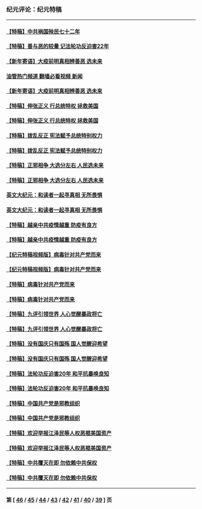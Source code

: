 ### 纪元评论：纪元特稿
---
#### [【特稿】中共祸国殃民七十二年](../../pages/nsc424/n13272607.md?04290330) 
#### [【特稿】善与恶的较量 记法轮功反迫害22年](../../pages/nsc424/n13086597.md?04290330) 
#### [【新年寄语】大疫前明真相辨善恶 选未来](../../pages/nsc424/n12660855.md?04290330) 
#### [油管热门频道 翻墙必看视频 新闻](ok?04290330)
#### [【新年寄语】大疫前明真相辨善恶 选未来](../../pages/nsc424/n12660855.md?04290330) 
#### [【特稿】伸张正义 行总统特权 拯救美国](../../pages/nsc424/n12616806.md?04290330) 
#### [【特稿】伸张正义 行总统特权 拯救美国](../../pages/nsc424/n12616806.md?04290330) 
#### [【特稿】拨乱反正 宪法赋予总统特别权力](../../pages/nsc424/n12598306.md?04290330) 
#### [【特稿】拨乱反正 宪法赋予总统特别权力](../../pages/nsc424/n12598306.md?04290330) 
#### [【特稿】正邪相争 大选分左右 人民选未来](../../pages/nsc424/n12545208.md?04290330) 
#### [【特稿】正邪相争 大选分左右 人民选未来](../../pages/nsc424/n12545208.md?04290330) 
#### [英文大纪元：和读者一起寻真相 无所畏惧](../../pages/nsc424/n12542027.md?04290330) 
#### [英文大纪元：和读者一起寻真相 无所畏惧](../../pages/nsc424/n12542027.md?04290330) 
#### [【特稿】越亲中共疫情越重 防疫有良方](../../pages/nsc424/n12042989.md?04290330) 
#### [【特稿】越亲中共疫情越重 防疫有良方](../../pages/nsc424/n12042989.md?04290330) 
#### [【纪元特稿视频版】病毒针对共产党而来](../../pages/nsc424/n11977328.md?04290330) 
#### [【纪元特稿视频版】病毒针对共产党而来](../../pages/nsc424/n11977328.md?04290330) 
#### [【特稿】病毒针对共产党而来](../../pages/nsc424/n11928818.md?04290330) 
#### [【特稿】病毒针对共产党而来](../../pages/nsc424/n11928818.md?04290330) 
#### [【特稿】九评引领世界 人心觉醒暴政将亡](../../pages/nsc424/n11660496.md?04290330) 
#### [【特稿】九评引领世界 人心觉醒暴政将亡](../../pages/nsc424/n11660496.md?04290330) 
#### [【特稿】没有国庆只有国殇 国人觉醒迎希望](../../pages/nsc424/n11549354.md?04290330) 
#### [【特稿】没有国庆只有国殇 国人觉醒迎希望](../../pages/nsc424/n11549354.md?04290330) 
#### [【特稿】法轮功反迫害20年 和平抗暴唤良知](../../pages/nsc424/n11389135.md?04290330) 
#### [【特稿】法轮功反迫害20年 和平抗暴唤良知](../../pages/nsc424/n11389135.md?04290330) 
#### [【特稿】中国共产党是邪教组织](../../pages/nsc424/n11355551.md?04290330) 
#### [【特稿】中国共产党是邪教组织](../../pages/nsc424/n11355551.md?04290330) 
#### [【特稿】欢迎举报江泽民等人权恶棍美国资产](../../pages/nsc424/n11303040.md?04290330) 
#### [【特稿】欢迎举报江泽民等人权恶棍美国资产](../../pages/nsc424/n11303040.md?04290330) 
#### [【特稿】中共覆灭在即 勿依赖中共保权](../../pages/nsc424/n11278510.md?04290330) 
#### [【特稿】中共覆灭在即 勿依赖中共保权](../../pages/nsc424/n11278510.md?04290330) 

---
#### 第 [ [46](./46.md?04290330) / [45](./45.md?04290330) / [44](./44.md?04290330) / [43](./43.md?04290330) / [42](./42.md?04290330) / [41](./41.md?04290330) / [40](./40.md?04290330) / [39](./39.md?04290330) ] 页
